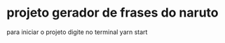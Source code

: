 <h1>projeto gerador de frases do naruto</h1>

<P>para iniciar o projeto digite no terminal yarn start</p>

